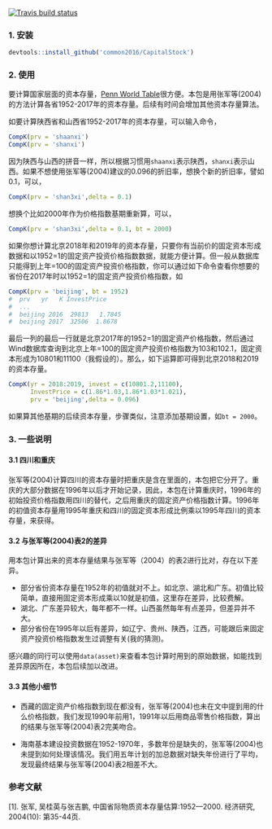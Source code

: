 <!-- badges: start -->
  [![Travis build status](https://travis-ci.com/common2016/CapitalStock.svg?branch=master)](https://travis-ci.com/common2016/CapitalStock)
  <!-- badges: end -->

### 1. 安装

```R
devtools::install_github('common2016/CapitalStock')
```

### 2. 使用

要计算国家层面的资本存量，[Penn World Table](https://www.rug.nl/ggdc/productivity/pwt/)很方便。本包是用张军等(2004)的方法计算各省1952-2017年的资本存量。后续有时间会增加其他资本存量算法。

如要计算陕西省和山西省1952-2017年的资本存量，可以输入命令，

```R
CompK(prv = 'shaanxi')
CompK(prv = 'shanxi')
```
因为陕西与山西的拼音一样，所以根据习惯用`shaanxi`表示陕西，`shanxi`表示山西。如果不想使用张军等(2004)建议的0.096的折旧率，想换个新的折旧率，譬如0.1，可以，
```R
CompK(prv = 'shan3xi',delta = 0.1)
```
想换个比如2000年作为价格指数基期重新算，可以，
```R
CompK(prv = 'shan3xi',delta = 0.1, bt = 2000)
```

如果你想计算北京2018年和2019年的资本存量，只要你有当前价的固定资本形成数据和以1952=1的固定资产投资价格指数数据，就能方便计算。但一般从数据库只能得到上年=100的固定资产投资价格指数，你可以通过如下命令查看你想要的省份在2017年时以1952=1的固定资产投资价格指数，如

```R
CompK(prv = 'beijing', bt = 1952)
#  prv   yr   K InvestPrice
#  ...
#  beijing 2016  29813   1.7845
#  beijing 2017  32506  1.8678
```



最后一列的最后一行就是北京2017年的1952=1的固定资产价格指数，然后通过Wind数据库查询到北京上年=100的固定资产投资价格指数为103和102.1，固定资本形成为10801和11100（我假设的）。那么，如下运算即可得到北京2018和2019的资本存量。

```R
CompK(yr = 2018:2019, invest = c(10801.2,11100),
      InvestPrice = c(1.86*1.03,1.86*1.03*1.021),
      prv = 'beijing',delta = 0.096)
```

如果算其他基期的后续资本存量，步骤类似，注意添加基期设置，如`bt = 2000`。


###  3. 一些说明
#### 3.1 四川和重庆

张军等(2004)计算四川的资本存量时把重庆是含在里面的，本包把它分开了。重庆的大部分数据在1996年以后才开始记录，因此，本包在计算重庆时，1996年的初始投资价格指数用四川的替代，之后用重庆的固定资产价格指数计算。1996年的初值资本存量用1995年重庆和四川的固定资本形成比例乘以1995年四川的资本存量，来获得。

#### 3.2 与张军等(2004)表2的差异

用本包计算出来的资本存量结果与张军等（2004）的表2进行比对，存在以下差异。

- 部分省份资本存量在1952年的初值就对不上。如北京、湖北和广东。初值比较简单，直接用固定资本形成乘以10就是初值，这里存在差异，比较费解。
- 湖北、广东差异较大，每年都不一样。山西虽然每年有点差异，但差异并不大。
- 部分省份在1995年以后有差异，如辽宁、贵州、陕西，江西，可能跟后来固定资产投资价格指数发生过调整有关(我的猜测)。

感兴趣的同行可以使用`data(asset)`来查看本包计算时用到的原始数据，如能找到差异原因所在，本包后续加以改进。

#### 3.3 其他小细节

- 西藏的固定资产价格指数到现在都没有，张军等(2004)也未在文中提到用的什么价格指数，我们发现1990年前用1，1991年以后用商品零售价格指数，算出的结果与张军等(2004)表2完美吻合。

- 海南基本建设投资数据在1952-1970年，多数年份是缺失的，张军等(2004)也未提到如何处理该情况。我们用五年计划的加总数据对缺失年份进行了平均，发现最终结果与张军等(2004)表2相差不大。




### 参考文献

[1].	张军, 吴桂英与张吉鹏, 中国省际物质资本存量估算:1952—2000. 经济研究, 2004(10): 第35-44页.
